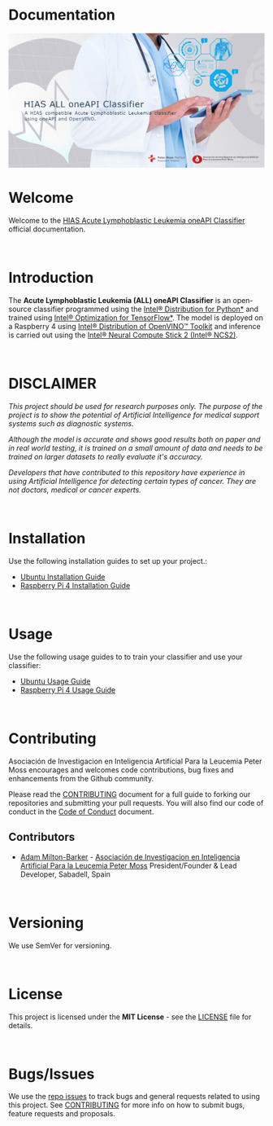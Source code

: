 # Documentation

![Acute Lymphoblastic Leukemia oneAPI Classifier](img/project-banner.jpg)

# Welcome

Welcome to the [HIAS Acute Lymphoblastic Leukemia oneAPI Classifier](https://github.com/aiial/hias-all-oneapi-classifier) official documentation.

&nbsp;

# Introduction

The **Acute Lymphoblastic Leukemia (ALL) oneAPI Classifier** is an open-source classifier programmed using the  [Intel® Distribution for Python*](https://software.intel.com/content/www/us/en/develop/tools/distribution-for-python.html) and trained using [Intel® Optimization for TensorFlow*](https://software.intel.com/content/www/us/en/develop/articles/intel-optimization-for-tensorflow-installation-guide.html). The model is deployed on a Raspberry 4 using [Intel® Distribution of OpenVINO™ Toolkit](https://software.intel.com/content/www/us/en/develop/tools/openvino-toolkit.html) and inference is carried out using the [Intel® Neural Compute Stick 2 (Intel® NCS2)](https://software.intel.com/content/www/us/en/develop/hardware/neural-compute-stick.html).

&nbsp;

# DISCLAIMER

_This project should be used for research purposes only. The purpose of the project is to show the potential of Artificial Intelligence for medical support systems such as diagnostic systems._

_Although the model is accurate and shows good results both on paper and in real world testing, it is trained on a small amount of data and needs to be trained on larger datasets to really evaluate it's accuracy._

_Developers that have contributed to this repository have experience in using Artificial Intelligence for detecting certain types of cancer. They are not doctors, medical or cancer experts._

&nbsp;

# Installation

Use the following installation guides to set up your project.:

- [Ubuntu Installation Guide](installation/ubuntu.md)
- [Raspberry Pi 4 Installation Guide](installation/raspberry-pi.md)

&nbsp;

# Usage

Use the following usage guides to to train your classifier and use your classifier:

- [Ubuntu Usage Guide](usage/ubuntu.md)
- [Raspberry Pi 4 Usage Guide](usage/raspberry-pi.md)

&nbsp;

# Contributing
Asociación de Investigacion en Inteligencia Artificial Para la Leucemia Peter Moss encourages and welcomes code contributions, bug fixes and enhancements from the Github community.

Please read the [CONTRIBUTING](https://github.com/aiial/hias-all-oneapi-classifier/blob/main/CONTRIBUTING.md "CONTRIBUTING") document for a full guide to forking our repositories and submitting your pull requests. You will also find our code of conduct in the [Code of Conduct](https://github.com/aiial/hias-all-oneapi-classifier/blob/main/CODE-OF-CONDUCT.md) document.

## Contributors
- [Adam Milton-Barker](https://www.leukemiaairesearch.com/association/volunteers/adam-milton-barker "Adam Milton-Barker") - [Asociación de Investigacion en Inteligencia Artificial Para la Leucemia Peter Moss](https://www.leukemiaresearchassociation.ai "Asociación de Investigacion en Inteligencia Artificial Para la Leucemia Peter Moss") President/Founder & Lead Developer, Sabadell, Spain

&nbsp;

# Versioning
We use SemVer for versioning.

&nbsp;

# License
This project is licensed under the **MIT License** - see the [LICENSE](https://github.com/aiial/hias-all-oneapi-classifier/blob/main/LICENSE "LICENSE") file for details.

&nbsp;

# Bugs/Issues
We use the [repo issues](https://github.com/aiial/hias-all-oneapi-classifier/blob/main/issues "repo issues") to track bugs and general requests related to using this project. See [CONTRIBUTING](https://github.com/aiial/hias-all-oneapi-classifier/blob/main/CONTRIBUTING.md "CONTRIBUTING") for more info on how to submit bugs, feature requests and proposals.